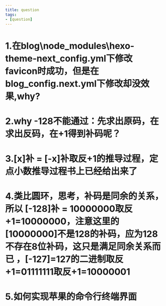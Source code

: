 ```yaml
---
title: question
tags:
- [question]
---
```


# 1.在blog\node_modules\hexo-theme-next\_config.yml下修改favicon时成功，但是在blog\_config.next.yml下修改却没效果,why?

# 2.why -128不能通过：先求出原码，在求出反码，在+1得到补码呢？

# 3.[x]补 = [-x]补取反+1的推导过程，定点小数推导过程书上已经给出来了

# 4.类比圆环，思考，补码是同余的关系，所以 [-128]补 = 10000000取反+1=10000000，注意这里的 [10000000]不是128的补码，应为128不存在8位补码，这只是满足同余关系而已 ，[-127]=127的二进制取反+1=01111111取反+1=10000001

# 5.如何实现苹果的命令行终端界面